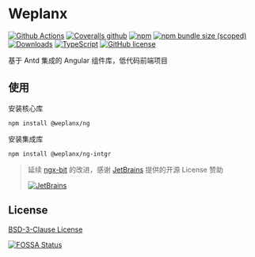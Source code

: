 # Weplanx

[![Github Actions](https://img.shields.io/github/workflow/status/weplanx/console/testing?style=flat-square)](https://github.com/weplanx/console/testing)
[![Coveralls github](https://img.shields.io/coveralls/github/weplanx/console.svg?style=flat-square)](https://coveralls.io/github/weplanx/console)
[![npm](https://img.shields.io/npm/v/@weplanx/ng.svg?style=flat-square)](https://www.npmjs.com/package/@weplanx/ng)
[![npm bundle size (scoped)](https://img.shields.io/bundlephobia/min/@weplanx/ng?style=flat-square)](https://www.npmjs.com/package/@weplanx/ng)
[![Downloads](https://img.shields.io/npm/dm/@weplanx/ng.svg?style=flat-square)](https://www.npmjs.com/package/@weplanx/ng)
[![TypeScript](https://img.shields.io/badge/%3C%2F%3E-TypeScript-blue.svg?style=flat-square)](https://www.typescriptlang.org/)
[![GitHub license](https://img.shields.io/github/license/weplanx/console?style=flat-square)](https://raw.githubusercontent.com/weplanx/console/main/LICENSE)

基于 Antd 集成的 Angular 组件库，低代码前端项目

## 使用

安装核心库

```shell
npm install @weplanx/ng
```

安装集成库

```shell
npm install @weplanx/ng-intgr
```

> 延续 [ngx-bit](https://github.com/kainonly/ngx-bit) 的改进，感谢 [JetBrains](https://www.jetbrains.com/?from=ngx-bit) 提供的开源 License 赞助
>
> [![JetBrains](https://cdn.kainonly.com/assets/jetbrains.svg)](https://www.jetbrains.com/?from=ngx-bit)


## License

[BSD-3-Clause License](https://github.com/weplanx/console/blob/main/LICENSE)

[![FOSSA Status](https://app.fossa.com/api/projects/git%2Bgithub.com%2Fweplanx%console.svg?type=large)](https://app.fossa.com/projects/git%2Bgithub.com%2Fweplanx%console?ref=badge_large)
